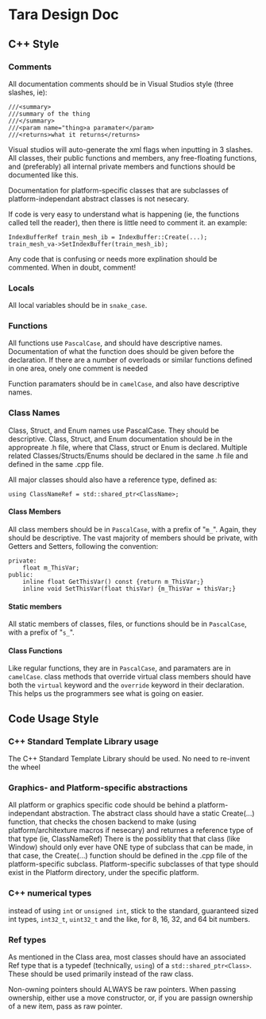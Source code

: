 # Tara Design Doc

## C++ Style

### Comments
All documentation comments should be in Visual Studios style (three slashes, ie):
```
///<summary>
///summary of the thing
///</summary>
///<param name="thing>a paramater</param>
///<returns>what it returns</returns>
```
Visual studios will auto-generate the xml flags when inputting in 3 slashes.
All classes, their public functions and members, any free-floating functions, and (preferably) all internal private members and functions should be documented like this.

Documentation for platform-specific classes that are subclasses of platform-independant abstract classes is not nesecary.

If code is very easy to understand what is happening (ie, the functions called tell the reader), then there is little need to comment it. an example:
```
IndexBufferRef train_mesh_ib = IndexBuffer::Create(...);
train_mesh_va->SetIndexBuffer(train_mesh_ib);
```
Any code that is confusing or needs more explination should be commented. When in doubt, comment!

### Locals
All local variables should be in `snake_case`. 

### Functions
All functions use `PascalCase`, and should have descriptive names.
Documentation of what the function does should be given before the declaration.
If there are a number of overloads or similar functions defined in one area, onely one comment is needed

Function paramaters should be in `camelCase`, and also have descriptive names.

### Class Names
Class, Struct, and Enum names use PascalCase. They should be descriptive. 
Class, Struct, and Enum documentation should be in the appropreate .h file, where that Class, struct or Enum is declared. Multiple related Classes/Structs/Enums should be declared in the same .h file and defined in the same .cpp file.


All major classes should also have a reference type, defined as:

```
using ClassNameRef = std::shared_ptr<ClassName>;
```

#### Class Members
All class members should be in `PascalCase`, with a prefix of "`m_`". Again, they should be descriptive. The vast majority of members should be private, with Getters and Setters, following the convention:
```
private:
	float m_ThisVar;
public:
	inline float GetThisVar() const {return m_ThisVar;}
	inline void SetThisVar(float thisVar) {m_ThisVar = thisVar;}
```

#### Static members
All static members of classes, files, or functions should be in `PascalCase`, with a prefix of "`s_`".


#### Class Functions
Like regular functions, they are in `PascalCase`, and paramaters are in `camelCase`.
class methods that override virtual class members should have both the `virtual` keyword and the `override` keyword in their declaration. This helps us the programmers see what is going on easier.

## Code Usage Style

### C++ Standard Template Library usage
The C++ Standard Template Library should be used. No need to re-invent the wheel

### Graphics- and Platform-specific abstractions
All platform or graphics specific code should be behind a platform-independant abstraction. The abstract class should have a static Create(...) function, that checks the chosen backend to make (using platform/architexture macros if nesecary) and returnes a reference type of that type (ie, ClassNameRef)
	There is the possiblity that that class (like Window) should only ever have ONE type of subclass that can be made, in that case, the Create(...) function should be defined in the .cpp file of the platform-specific subclass.
Platform-specific subclasses of that type should exist in the Platform directory, under the specific platform.

### C++ numerical types
instead of using `int` or `unsigned int`, stick to the standard, guaranteed sized int types, `int32_t`, `uint32_t` and the like, for 8, 16, 32, and 64 bit numbers.

### Ref types
As mentioned in the Class area, most classes should have an associated Ref type that is a typedef (technically, `using`) of a `std::shared_ptr<Class>`. These should be used primarily instead of the raw class.

Non-owning pointers should ALWAYS be raw pointers. When passing ownership, either use a move constructor, or, if you are passign ownership of a new item, pass as raw pointer.



